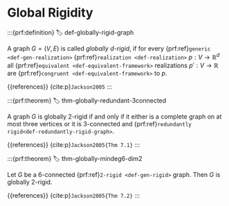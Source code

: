 # Global Rigidity

:::{prf:definition}
:label: def-globally-rigid-graph

A graph $G = (V,E)$ is called _globally $d$-rigid_, if for every {prf:ref}`generic <def-gen-realization>` {prf:ref}`realization <def-realization>` $p:V \rightarrow \mathbb{R}^d$ all {prf:ref}`equivalent <def-equivalent-framework>` realizations $p':V\rightarrow \mathbb{R}$ are {prf:ref}`congruent <def-equivalent-framework>` to $p$.

{{references}} {cite:p}`Jackson2005`
:::


:::{prf:theorem}
:label: thm-globally-redundant-3connected

A graph $G$ is globally $2$-rigid if and only if it either is a
complete graph on at most three vertices or it is $3$-connected and {prf:ref}`redundantly rigid<def-redundantly-rigid-graph>`.

{{references}} {cite:p}`Jackson2005{Thm 7.1}`
:::

:::{prf:theorem}
:label: thm-globally-mindeg6-dim2

Let $G$ be a $6$-connected {prf:ref}`2-rigid <def-gen-rigid>` graph. Then $G$ is globally $2$-rigid.

{{references}} {cite:p}`Jackson2005{Thm 7.2}`
:::
